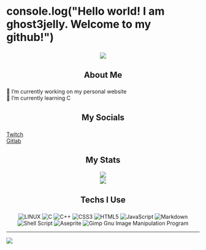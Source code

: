 # console.log("Hello world! I am ghost3jelly. Welcome to my github!") 

###

<div align="center">
  <img height="" src="https://images.squarespace-cdn.com/content/v1/5d7992e0561f696ca525af76/ef647aca-c661-45c9-8f68-e73ba885b05c/aesthetic-notion-cover-12.png?format=1500w"  />
</div>

###

<h2 align="center">About Me</h2>

###
🔭 I’m currently working on my personal website
<br>
🌱 I’m currently learning C<br>
###

###

<h2 align="center">My Socials</h2>

###
[Twitch](https://www.twitch.tv/bbbbbb0bbbbbby)<br/>
[Gitlab](https://gitlab.com/ghost3jelly)


<h2 align="center">My Stats</h2>

<div align="center">
  
![](https://github-readme-stats.vercel.app/api?username=ghost3jelly&theme=nord&hide_border=false&include_all_commits=false&count_private=false)<br/>
![](https://github-readme-streak-stats.herokuapp.com/?user=ghost3jelly&theme=nord&hide_border=false)<br/>

</div>



###

<h2 align="center">Techs I Use</h2>

###
<div align="center">

![LINUX](https://img.shields.io/badge/Linux-FCC624?style=for-the-badge&logo=linux&logoColor=black) ![C](https://img.shields.io/badge/c-%2300599C.svg?style=for-the-badge&logo=c&logoColor=white) ![C++](https://img.shields.io/badge/c++-%2300599C.svg?style=for-the-badge&logo=c%2B%2B&logoColor=white) ![CSS3](https://img.shields.io/badge/css3-%231572B6.svg?style=for-the-badge&logo=css3&logoColor=white) ![HTML5](https://img.shields.io/badge/html5-%23E34F26.svg?style=for-the-badge&logo=html5&logoColor=white) ![JavaScript](https://img.shields.io/badge/javascript-%23323330.svg?style=for-the-badge&logo=javascript&logoColor=%23F7DF1E) ![Markdown](https://img.shields.io/badge/markdown-%23000000.svg?style=for-the-badge&logo=markdown&logoColor=white) ![Shell Script](https://img.shields.io/badge/shell_script-%23121011.svg?style=for-the-badge&logo=gnu-bash&logoColor=white) ![Aseprite](https://img.shields.io/badge/Aseprite-FFFFFF?style=for-the-badge&logo=Aseprite&logoColor=#7D929E) ![Gimp Gnu Image Manipulation Program](https://img.shields.io/badge/Gimp-657D8B?style=for-the-badge&logo=gimp&logoColor=FFFFFF)

</div>


---
![](https://visitcount.itsvg.in/api?id=ghost3jelly&icon=6&color=0)

<!-- Proudly created with GPRM ( https://gprm.itsvg.in ) -->

